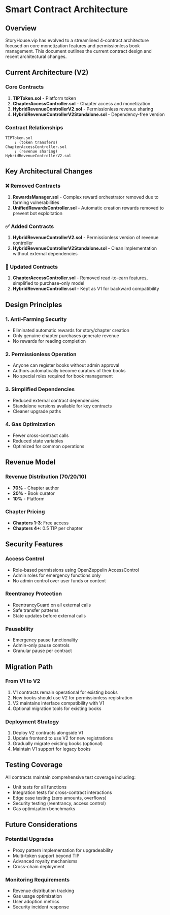 # Smart Contract Architecture

## Overview

StoryHouse.vip has evolved to a streamlined 4-contract architecture focused on core monetization features and permissionless book management. This document outlines the current contract design and recent architectural changes.

## Current Architecture (V2)

### Core Contracts

1. **TIPToken.sol** - Platform token
2. **ChapterAccessController.sol** - Chapter access and monetization
3. **HybridRevenueControllerV2.sol** - Permissionless revenue sharing
4. **HybridRevenueControllerV2Standalone.sol** - Dependency-free version

### Contract Relationships

```
TIPToken.sol
    ↓ (token transfers)
ChapterAccessController.sol
    ↓ (revenue sharing)
HybridRevenueControllerV2.sol
```

## Key Architectural Changes

### ❌ Removed Contracts

1. **RewardsManager.sol** - Complex reward orchestrator removed due to farming vulnerabilities
2. **UnifiedRewardsController.sol** - Automatic creation rewards removed to prevent bot exploitation

### ✅ Added Contracts

1. **HybridRevenueControllerV2.sol** - Permissionless version of revenue controller
2. **HybridRevenueControllerV2Standalone.sol** - Clean implementation without external dependencies

### 🔄 Updated Contracts

1. **ChapterAccessController.sol** - Removed read-to-earn features, simplified to purchase-only model
2. **HybridRevenueController.sol** - Kept as V1 for backward compatibility

## Design Principles

### 1. Anti-Farming Security
- Eliminated automatic rewards for story/chapter creation
- Only genuine chapter purchases generate revenue
- No rewards for reading completion

### 2. Permissionless Operation
- Anyone can register books without admin approval
- Authors automatically become curators of their books
- No special roles required for book management

### 3. Simplified Dependencies
- Reduced external contract dependencies
- Standalone versions available for key contracts
- Cleaner upgrade paths

### 4. Gas Optimization
- Fewer cross-contract calls
- Reduced state variables
- Optimized for common operations

## Revenue Model

### Revenue Distribution (70/20/10)
- **70%** - Chapter author
- **20%** - Book curator
- **10%** - Platform

### Chapter Pricing
- **Chapters 1-3**: Free access
- **Chapters 4+**: 0.5 TIP per chapter

## Security Features

### Access Control
- Role-based permissions using OpenZeppelin AccessControl
- Admin roles for emergency functions only
- No admin control over user funds or content

### Reentrancy Protection
- ReentrancyGuard on all external calls
- Safe transfer patterns
- State updates before external calls

### Pausability
- Emergency pause functionality
- Admin-only pause controls
- Granular pause per contract

## Migration Path

### From V1 to V2
1. V1 contracts remain operational for existing books
2. New books should use V2 for permissionless registration
3. V2 maintains interface compatibility with V1
4. Optional migration tools for existing books

### Deployment Strategy
1. Deploy V2 contracts alongside V1
2. Update frontend to use V2 for new registrations
3. Gradually migrate existing books (optional)
4. Maintain V1 support for legacy books

## Testing Coverage

All contracts maintain comprehensive test coverage including:
- Unit tests for all functions
- Integration tests for cross-contract interactions
- Edge case testing (zero amounts, overflows)
- Security testing (reentrancy, access control)
- Gas optimization benchmarks

## Future Considerations

### Potential Upgrades
- Proxy pattern implementation for upgradeability
- Multi-token support beyond TIP
- Advanced royalty mechanisms
- Cross-chain deployment

### Monitoring Requirements
- Revenue distribution tracking
- Gas usage optimization
- User adoption metrics
- Security incident response